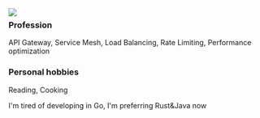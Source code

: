 <a href="https://github.com/Mr-Linus/Mr-Linus/blob/master/README.md">
  <img align="left" src="https://github-readme-stats.vercel.app/api?username=jizhuozhi&show_icons=true&count_private=true" />
</a>

### Profession
API Gateway, Service Mesh, Load Balancing, Rate Limiting, Performance optimization

### Personal hobbies
Reading, Cooking

I'm tired of developing in Go, I'm preferring Rust&Java now
